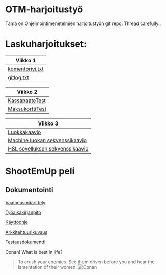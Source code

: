 # OTM-harjoitustyö
Tämä on Ohjelmointimenetelmien harjoitustyön git repo. Thread carefully..

# Laskuharjoitukset:

|Viikko 1     |
|------------     | 
|[komentorivi.txt](https://github.com/jupste/otm-harjoitustyo/blob/master/laskarit/viikko1/komentorivi.txt)   |
|[gitlog.txt](https://github.com/jupste/otm-harjoitustyo/blob/master/laskarit/viikko1/gitlog.txt)   |

|Viikko 2   |
|------------   |
|[KassapaateTest](https://github.com/jupste/otm-harjoitustyo/blob/master/laskarit/viikko2/Unicafe/src/test/java/KassapaateTest.java)   |
|[MaksukorttiTest](https://github.com/jupste/otm-harjoitustyo/blob/master/laskarit/viikko2/Unicafe/src/test/java/MaksukorttiTest.java)   |

|Viikko 3   |
|------------   |
|[Luokkakaavio](https://github.com/jupste/otm-harjoitustyo/blob/master/laskarit/viikko3/uml.png)   |
|[Machine luokan sekvenssikaavio](https://github.com/jupste/otm-harjoitustyo/blob/master/laskarit/viikko3/machine_Seq.png)   |
|[HSL sovelluksen sekvenssikaavio](https://github.com/jupste/otm-harjoitustyo/blob/master/laskarit/viikko3/HSL_Seq.png)   |

# ShootEmUp peli

## Dokumentointi

[Vaatimusmäärittely](https://github.com/jupste/otm-harjoitustyo/blob/master/dokumentointi/vaatimusmaarittely.md)

[Työaikakirjanpito](https://github.com/jupste/otm-harjoitustyo/blob/master/dokumentointi/tyoaika.md)

[Käyttöohje](https://github.com/jupste/otm-harjoitustyo/blob/master/dokumentointi/kayttoohje.md)

[Arkkitehtuurikuvaus](https://github.com/jupste/otm-harjoitustyo/blob/master/dokumentointi/arkkitehtuurikuvaus.md)

[Testausdokumentti](https://github.com/jupste/otm-harjoitustyo/blob/master/dokumentointi/ktestausdokumentti.md)




Conan! What is best in life?
>To crush your enemies. See them driven before you and hear the lamentation of their women.
![Conan](http://cdn.themis-media.com/media/global/images/library/deriv/671/671579.jpg)